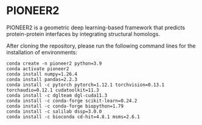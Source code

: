 # PIONEER2
PIONEER2 is a geometric deep learning-based framework that predicts protein-protein interfaces by integrating structural homologs.

After cloning the repository, please run the following command lines for the installation of environments:
```
conda create -n pioneer2 python=3.9
conda activate pioneer2
conda install numpy=1.26.4
conda install pandas=2.2.3
conda install -c pytorch pytorch=1.12.1 torchvision=0.13.1 torchaudio=0.12.1 cudatoolkit=11.3
conda install -c dglteam dgl-cuda11.3
conda install -c conda-forge scikit-learn=0.24.2
conda install -c conda-forge biopython=1.79
conda install -c salilab dssp=3.0.0
conda install -c bioconda cd-hit=4.8.1 msms=2.6.1
```
